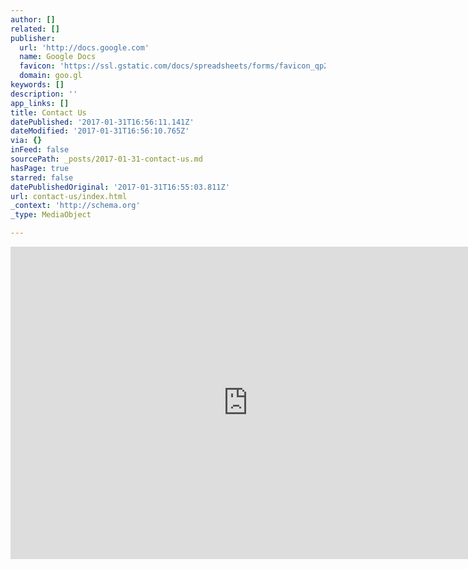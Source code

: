```yaml
---
author: []
related: []
publisher:
  url: 'http://docs.google.com'
  name: Google Docs
  favicon: 'https://ssl.gstatic.com/docs/spreadsheets/forms/favicon_qp2.png'
  domain: goo.gl
keywords: []
description: ''
app_links: []
title: Contact Us
datePublished: '2017-01-31T16:56:11.141Z'
dateModified: '2017-01-31T16:56:10.765Z'
via: {}
inFeed: false
sourcePath: _posts/2017-01-31-contact-us.md
hasPage: true
starred: false
datePublishedOriginal: '2017-01-31T16:55:03.811Z'
url: contact-us/index.html
_context: 'http://schema.org'
_type: MediaObject

---
```

<iframe src="https://cdn.embedly.com/widgets/media.html?src=https%3A%2F%2Fdocs.google.com%2Fforms%2Fd%2Fe%2F1FAIpQLScqN5rE7ctwjs6HNeShRX4GFZFXUkUBf4AssAVvkkQWJS6i-g%2Fviewform%3Fembedded%3Dtrue&amp;url=https%3A%2F%2Fdocs.google.com%2Fforms%2Fd%2Fe%2F1FAIpQLScqN5rE7ctwjs6HNeShRX4GFZFXUkUBf4AssAVvkkQWJS6i-g%2Fclosedform&amp;image=https%3A%2F%2Flh6.googleusercontent.com%2F6b_AFUcgIgtRUtvdq6LFfCaWKj6JAyQbjyahIODilj4da_7LBUQdr20nV5i-RS9Pnzc%3Dw1200-h630-p&amp;key=b7d04c9b404c499eba89ee7072e1c4f7&amp;type=text%2Fhtml&amp;schema=google" width="760" height="500" scrolling="no" frameborder="0" allowfullscreen="" style=""></iframe>